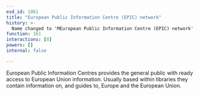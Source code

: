 ```yaml
---
esd_id: 1061
title: "European Public Information Centre (EPIC) network"
history: >-
  Name changed to 'MEuropean Public Information Centre (EPIC) network' in version 4.00.
function: 161
interactions: [8]
powers: []
internal: false

---
```


European Public Information Centres provides the general public with ready access to European Union information.  Usually based within libraries they contain information on, and guides to, Europe and the European Union.

